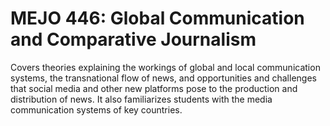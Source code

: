 # MEJO 446: Global Communication and Comparative Journalism

Covers theories explaining the workings of global and local communication systems, the transnational flow of news, and opportunities and challenges that social media and other new platforms pose to the production and distribution of news. It also familiarizes students with the media communication systems of key countries.